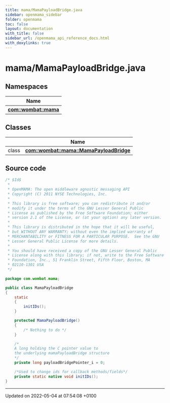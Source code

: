 ```yaml
---
title: mama/MamaPayloadBridge.java
sidebar: openmama_sidebar
folder: openmama
toc: false
layout: documentation
with_title: false
sidebar_url: /openmama_api_reference_docs.html
with_doxylinks: true
---
```


# mama/MamaPayloadBridge.java



## Namespaces

| Name           |
| -------------- |
| **[com::wombat::mama](namespacecom_1_1wombat_1_1mama.html)**  |

## Classes

|                | Name           |
| -------------- | -------------- |
| class | **[com::wombat::mama::MamaPayloadBridge](classcom_1_1wombat_1_1mama_1_1MamaPayloadBridge.html)**  |




## Source code

```java
/* $Id$
 *
 * OpenMAMA: The open middleware agnostic messaging API
 * Copyright (C) 2011 NYSE Technologies, Inc.
 *
 * This library is free software; you can redistribute it and/or
 * modify it under the terms of the GNU Lesser General Public
 * License as published by the Free Software Foundation; either
 * version 2.1 of the License, or (at your option) any later version.
 *
 * This library is distributed in the hope that it will be useful,
 * but WITHOUT ANY WARRANTY; without even the implied warranty of
 * MERCHANTABILITY or FITNESS FOR A PARTICULAR PURPOSE.  See the GNU
 * Lesser General Public License for more details.
 *
 * You should have received a copy of the GNU Lesser General Public
 * License along with this library; if not, write to the Free Software
 * Foundation, Inc., 51 Franklin Street, Fifth Floor, Boston, MA
 * 02110-1301 USA
 */

package com.wombat.mama;

public class MamaPayloadBridge
{
    static
    {
        initIDs();
    }

    protected MamaPayloadBridge()
    {
        /* Nothing to do */
    }

    /*
    A long holding the C pointer value to
    the underlying mamaPayloadBridge structure
    */
    private long payloadBridgePointer_i = 0;

    /*Used to change ids for callback methods/fields*/
    private static native void initIDs();
}
```


-------------------------------

Updated on 2022-05-04 at 07:54:08 +0100
